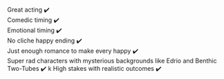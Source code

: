 
Great acting :heavy_check_mark:    
Comedic timing :heavy_check_mark:    
Emotional timing :heavy_check_mark:    
No cliche happy ending :heavy_check_mark:    
Just enough romance to make every happy :heavy_check_mark:  
Super rad characters with mysterious backgrounds like Edrio and Benthic Two-Tubes :heavy_check_mark:
k 
High stakes with realistic outcomes :heavy_check_mark:
